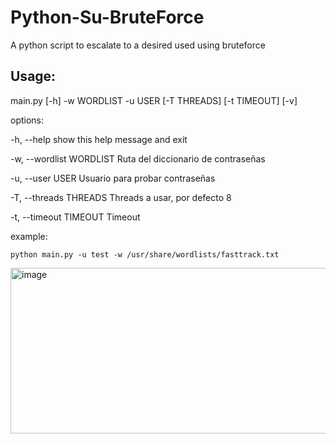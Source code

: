 # Python-Su-BruteForce
A python script to escalate to a desired used using bruteforce

## Usage:
main.py [-h] -w WORDLIST -u USER [-T THREADS] [-t TIMEOUT] [-v]

options:

  -h, --help                show this help message and exit
  
  -w, --wordlist WORDLIST   Ruta del diccionario de contraseñas
  
  -u, --user USER           Usuario para probar contraseñas
  
  -T, --threads THREADS     Threads a usar, por defecto 8
  
  -t, --timeout TIMEOUT     Timeout

example: 
```shell
python main.py -u test -w /usr/share/wordlists/fasttrack.txt
```
<img width="613" height="265" alt="image" src="https://github.com/user-attachments/assets/4be61bd3-cabc-432c-bf6e-f9516baab5a5" />
